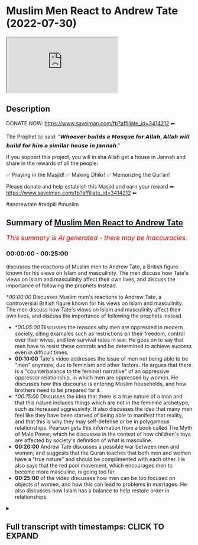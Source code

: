 # Muslim Men React to Andrew Tate (2022-07-30)

<iframe loading='lazy' allow='autoplay' src='https://www.youtube.com/embed/JZ6_bRIuvB0'></iframe>

## Description

DONATE NOW: https://www.saveiman.com/fb?affiliate_id=3414212 ⬅

The Prophet ﷺ said: “𝙒𝙝𝙤𝙚𝙫𝙚𝙧 𝙗𝙪𝙞𝙡𝙙𝙨 𝙖 𝙈𝙤𝙨𝙦𝙪𝙚 𝙛𝙤𝙧 𝘼𝙡𝙡𝙖𝙝, 𝘼𝙡𝙡𝙖𝙝 𝙬𝙞𝙡𝙡 𝙗𝙪𝙞𝙡𝙙 𝙛𝙤𝙧 𝙝𝙞𝙢 𝙖 𝙨𝙞𝙢𝙞𝙡𝙖𝙧 𝙝𝙤𝙪𝙨𝙚 𝙞𝙣 𝙅𝙖𝙣𝙣𝙖𝙝.”

If you support this project, you will in sha Allah get a house in Jannah and share in the rewards of all the people:

✅ Praying in the Masjid!
✅ Making Dhikr!
✅ Memorizing the Qur’an!

Please donate and help establish this Masjid and earn your reward ➡ https://www.saveiman.com/fb?affiliate_id=3414212 ⬅

#andrewtate #redpill #muslim

## Summary of [Muslim Men React to Andrew Tate](https://www.youtube.com/watch?v=JZ6_bRIuvB0)


*<span style="color:red; font-size:125%">This summary is AI generated - there may be inaccuracies</span>. [](/)*

### <a onclick="modifyYTiframeseektime('0')">00:00:00</a> - <a onclick="modifyYTiframeseektime('1500')">00:25:00</a>

 discusses the reactions of Muslim men to Andrew Tate, a British figure known for his views on Islam and masculinity. The men discuss how Tate's views on Islam and masculinity affect their own lives, and discuss the importance of following the prophets instead.

**<a onclick="modifyYTiframeseektime('0')">00:00:00</a>* Discusses Muslim men's reactions to Andrew Tate, a controversial British figure known for his views on Islam and masculinity. The men discuss how Tate's views on Islam and masculinity affect their own lives, and discuss the importance of following the prophets instead.
* **<a onclick="modifyYTiframeseektime('300')">00:05:00</a>* Discusses the reasons why men are oppressed in modern society, citing examples such as restrictions on their freedom, control over their wives, and low survival rates in war. He goes on to say that men have to resist these controls and be determined to achieve success even in difficult times.
* **<a onclick="modifyYTiframeseektime('600')">00:10:00</a>** Tate's video addresses the issue of men not being able to be "men" anymore, due to feminism and other factors. He argues that there is a "counterbalance to the feminist narrative" of an oppressive oppressor relationship, in which men are oppressed by women. He discusses how this discourse is entering Muslim households, and how brothers need to be prepared for it.
* **<a onclick="modifyYTiframeseektime('900')">00:15:00</a>* Discusses the idea that there is a true nature of a man and that this nature includes things which are not in the feminine archetype, such as increased aggressivity. It also discusses the idea that many men feel like they have been starved of being able to manifest that reality, and that this is why they may self-defense or be in polygamous relationships. Pearson gets this information from a book called The Myth of Male Power, which he discusses in the context of how children's toys are affected by society's definition of what is masculine.
* **<a onclick="modifyYTiframeseektime('1200')">00:20:00</a>** Andrew Tate discusses a possible war between men and women, and suggests that the Quran teaches that both men and women have a "true nature" and should be complimented with each other. He also says that the red pool movement, which encourages men to become more masculine, is going too far.
* **<a onclick="modifyYTiframeseektime('1500')">00:25:00</a>** of the video discusses how men can be too focused on objects of women, and how this can lead to problems in marriages. He also discusses how Islam has a balance to help restore order in relationships.

<details><summary><h2>Full transcript with timestamps: CLICK TO EXPAND</h2></summary>

<a onclick="modifyYTiframeseektime('0')">0:00:00</a> hey you are you wasting your time on  
<a onclick="modifyYTiframeseektime('2')">0:00:02</a> social media again your brothers and  
<a onclick="modifyYTiframeseektime('4')">0:00:04</a> sisters in islam net from norway are  
<a onclick="modifyYTiframeseektime('6')">0:00:06</a> establishing a masjid a tawa center  
<a onclick="modifyYTiframeseektime('10')">0:00:10</a> establishing a masjid to convey the  
<a onclick="modifyYTiframeseektime('11')">0:00:11</a> message of islam is one of the best  
<a onclick="modifyYTiframeseektime('14')">0:00:14</a> deeds a muslim can do there's a huge  
<a onclick="modifyYTiframeseektime('17')">0:00:17</a> need for it in norway you know this and  
<a onclick="modifyYTiframeseektime('18')">0:00:18</a> i know this so that makes the reward  
<a onclick="modifyYTiframeseektime('21')">0:00:21</a> even greater so give generously and  
<a onclick="modifyYTiframeseektime('24')">0:00:24</a> allah azzawajal will give you even more  
<a onclick="modifyYTiframeseektime('35')">0:00:35</a> i'm here joined with the main man  
<a onclick="modifyYTiframeseektime('37')">0:00:37</a> himself  
<a onclick="modifyYTiframeseektime('39')">0:00:39</a> the individual who's known  
<a onclick="modifyYTiframeseektime('41')">0:00:41</a> to be  
<a onclick="modifyYTiframeseektime('42')">0:00:42</a> a major influencer in the muslim world  
<a onclick="modifyYTiframeseektime('46')">0:00:46</a> as an individual where the young ones  
<a onclick="modifyYTiframeseektime('48')">0:00:48</a> and the children in the secondary  
<a onclick="modifyYTiframeseektime('49')">0:00:49</a> schools in the primary schools they all  
<a onclick="modifyYTiframeseektime('51')">0:00:51</a> know who he is  
<a onclick="modifyYTiframeseektime('52')">0:00:52</a> [Laughter]  
<a onclick="modifyYTiframeseektime('54')">0:00:54</a> we're talking about ali needs  
<a onclick="modifyYTiframeseektime('59')">0:00:59</a> it's a pleasure to be on this platform  
<a onclick="modifyYTiframeseektime('60')">0:01:00</a> after a long time on the same couch  
<a onclick="modifyYTiframeseektime('63')">0:01:03</a> absolutely and how what kind of an  
<a onclick="modifyYTiframeseektime('65')">0:01:05</a> honour must it be to be selling you've  
<a onclick="modifyYTiframeseektime('66')">0:01:06</a> been sitting with this  
<a onclick="modifyYTiframeseektime('68')">0:01:08</a> the man himself i mean it's some people  
<a onclick="modifyYTiframeseektime('70')">0:01:10</a> get lost for words some people like you  
<a onclick="modifyYTiframeseektime('71')">0:01:11</a> act ecstatically you know it changes  
<a onclick="modifyYTiframeseektime('73')">0:01:13</a> from person to person you know yeah but  
<a onclick="modifyYTiframeseektime('75')">0:01:15</a> i can see the joy in your eyes i can see  
<a onclick="modifyYTiframeseektime('77')">0:01:17</a> it when i look at your eyes absolutely  
<a onclick="modifyYTiframeseektime('79')">0:01:19</a> i'm here at your presence  
<a onclick="modifyYTiframeseektime('80')">0:01:20</a> [Laughter]  
<a onclick="modifyYTiframeseektime('82')">0:01:22</a> well i think that the enthralled  
<a onclick="modifyYTiframeseektime('84')">0:01:24</a> exuberance that you know that you're  
<a onclick="modifyYTiframeseektime('87')">0:01:27</a> manifesting and  
<a onclick="modifyYTiframeseektime('89')">0:01:29</a> the shiver the shivering excitement  
<a onclick="modifyYTiframeseektime('92')">0:01:32</a> that you that you just played when you  
<a onclick="modifyYTiframeseektime('94')">0:01:34</a> saw me i think that's a very typical  
<a onclick="modifyYTiframeseektime('96')">0:01:36</a> natural reaction timid  
<a onclick="modifyYTiframeseektime('100')">0:01:40</a> anyway so what do we have here what have  
<a onclick="modifyYTiframeseektime('102')">0:01:42</a> you got for us today so what we've got  
<a onclick="modifyYTiframeseektime('103')">0:01:43</a> today in charlotte i've um there's a  
<a onclick="modifyYTiframeseektime('106')">0:01:46</a> individual i don't know if it's calling  
<a onclick="modifyYTiframeseektime('107')">0:01:47</a> my brother now because i'm not sure if  
<a onclick="modifyYTiframeseektime('108')">0:01:48</a> he's become a muslim or if he's looking  
<a onclick="modifyYTiframeseektime('110')">0:01:50</a> into islam there's an individual called  
<a onclick="modifyYTiframeseektime('111')">0:01:51</a> andrew tate now this guy he's uh you  
<a onclick="modifyYTiframeseektime('114')">0:01:54</a> know who he is right he's notorious yes  
<a onclick="modifyYTiframeseektime('116')">0:01:56</a> i've been studying him very carefully  
<a onclick="modifyYTiframeseektime('117')">0:01:57</a> actually in fact i was going to be  
<a onclick="modifyYTiframeseektime('119')">0:01:59</a> speaking to him on a podcast and it fell  
<a onclick="modifyYTiframeseektime('121')">0:02:01</a> through  
<a onclick="modifyYTiframeseektime('122')">0:02:02</a> our schedules conflicted and stuff and i  
<a onclick="modifyYTiframeseektime('124')">0:02:04</a> think it was actually my fault to be  
<a onclick="modifyYTiframeseektime('125')">0:02:05</a> honest with you because i didn't um  
<a onclick="modifyYTiframeseektime('127')">0:02:07</a> you know okay  
<a onclick="modifyYTiframeseektime('129')">0:02:09</a> i'm sure you can rearrange that we can  
<a onclick="modifyYTiframeseektime('131')">0:02:11</a> rearrange but um i've actually been sent  
<a onclick="modifyYTiframeseektime('133')">0:02:13</a> some videos from brothers and muslim  
<a onclick="modifyYTiframeseektime('136')">0:02:16</a> people uh  
<a onclick="modifyYTiframeseektime('137')">0:02:17</a> that of his videos and this is what i  
<a onclick="modifyYTiframeseektime('139')">0:02:19</a> haven't watched so far so what i want to  
<a onclick="modifyYTiframeseektime('141')">0:02:21</a> do is actually watch it with you  
<a onclick="modifyYTiframeseektime('142')">0:02:22</a> and um  
<a onclick="modifyYTiframeseektime('144')">0:02:24</a> and then yes just to give it just just  
<a onclick="modifyYTiframeseektime('146')">0:02:26</a> just so people are aware we have been  
<a onclick="modifyYTiframeseektime('148')">0:02:28</a> studying this issue  
<a onclick="modifyYTiframeseektime('149')">0:02:29</a> very closely this issue of this whole  
<a onclick="modifyYTiframeseektime('151')">0:02:31</a> red pool movement you know would you  
<a onclick="modifyYTiframeseektime('154')">0:02:34</a> would you consider android take part of  
<a onclick="modifyYTiframeseektime('155')">0:02:35</a> the movement himself or  
<a onclick="modifyYTiframeseektime('156')">0:02:36</a> yeah definitely 100 he is uh and i think  
<a onclick="modifyYTiframeseektime('159')">0:02:39</a> it's we we are like i want people to be  
<a onclick="modifyYTiframeseektime('161')">0:02:41</a> aware that we are we are aware  
<a onclick="modifyYTiframeseektime('164')">0:02:44</a> we were just waiting for the right time  
<a onclick="modifyYTiframeseektime('165')">0:02:45</a> to come so this might be just like a  
<a onclick="modifyYTiframeseektime('167')">0:02:47</a> little taster yeah i'll be before you  
<a onclick="modifyYTiframeseektime('169')">0:02:49</a> continue with that i was going to say  
<a onclick="modifyYTiframeseektime('170')">0:02:50</a> that i did watch um his interaction with  
<a onclick="modifyYTiframeseektime('173')">0:02:53</a> eddie from the dean show yes and he came  
<a onclick="modifyYTiframeseektime('175')">0:02:55</a> across very humbly and respectfully but  
<a onclick="modifyYTiframeseektime('177')">0:02:57</a> then then i was also told that you know  
<a onclick="modifyYTiframeseektime('179')">0:02:59</a> this individual's um  
<a onclick="modifyYTiframeseektime('181')">0:03:01</a> you know he's he's on these kind of  
<a onclick="modifyYTiframeseektime('182')">0:03:02</a> platforms with uh women  
<a onclick="modifyYTiframeseektime('185')">0:03:05</a> who are low quality individual women you  
<a onclick="modifyYTiframeseektime('188')">0:03:08</a> know that you know dress in a certain  
<a onclick="modifyYTiframeseektime('189')">0:03:09</a> manner and they don't have much to offer  
<a onclick="modifyYTiframeseektime('190')">0:03:10</a> in life low-quality women  
<a onclick="modifyYTiframeseektime('192')">0:03:12</a> and um he lives is kind of like  
<a onclick="modifyYTiframeseektime('195')">0:03:15</a> what would seemingly from the outside of  
<a onclick="modifyYTiframeseektime('197')">0:03:17</a> a religious place it looked to be a  
<a onclick="modifyYTiframeseektime('198')">0:03:18</a> hedonistic lifestyle well exactly that's  
<a onclick="modifyYTiframeseektime('200')">0:03:20</a> nice so yes but on the other hand of  
<a onclick="modifyYTiframeseektime('202')">0:03:22</a> course he's uh you know established in  
<a onclick="modifyYTiframeseektime('205')">0:03:25</a> certain fields but then he's been  
<a onclick="modifyYTiframeseektime('206')">0:03:26</a> criticized from for for certain things  
<a onclick="modifyYTiframeseektime('208')">0:03:28</a> which i don't know much about yeah we we  
<a onclick="modifyYTiframeseektime('210')">0:03:30</a> need to touch up on this because there's  
<a onclick="modifyYTiframeseektime('211')">0:03:31</a> another extreme that's been you know  
<a onclick="modifyYTiframeseektime('213')">0:03:33</a> like the red pill movement yeah but the  
<a onclick="modifyYTiframeseektime('214')">0:03:34</a> thing is we will go into detail before  
<a onclick="modifyYTiframeseektime('216')">0:03:36</a> we get into detail the reason why i  
<a onclick="modifyYTiframeseektime('218')">0:03:38</a> bring this up is because as muslims it's  
<a onclick="modifyYTiframeseektime('220')">0:03:40</a> important for young men  
<a onclick="modifyYTiframeseektime('221')">0:03:41</a> to take inspiration  
<a onclick="modifyYTiframeseektime('223')">0:03:43</a> and to take as role models we believe  
<a onclick="modifyYTiframeseektime('225')">0:03:45</a> anywhere from the prophets yeah exactly  
<a onclick="modifyYTiframeseektime('228')">0:03:48</a> the prophet muhammad  
<a onclick="modifyYTiframeseektime('230')">0:03:50</a> is the final prophet we have prophet  
<a onclick="modifyYTiframeseektime('232')">0:03:52</a> moses and jesus and abraham all those  
<a onclick="modifyYTiframeseektime('234')">0:03:54</a> and how to be a man for example the  
<a onclick="modifyYTiframeseektime('236')">0:03:56</a> aspect of masculinity is to be derived  
<a onclick="modifyYTiframeseektime('238')">0:03:58</a> from the sacred texts to be derived from  
<a onclick="modifyYTiframeseektime('240')">0:04:00</a> the seerah naba from the from the  
<a onclick="modifyYTiframeseektime('242')">0:04:02</a> prophet muhammad's life  
<a onclick="modifyYTiframeseektime('243')">0:04:03</a> so i'm not saying this man doesn't  
<a onclick="modifyYTiframeseektime('245')">0:04:05</a> display a masculine so-called masculine  
<a onclick="modifyYTiframeseektime('247')">0:04:07</a> clearly he does to the point where some  
<a onclick="modifyYTiframeseektime('249')">0:04:09</a> muslim men are looking up to him  
<a onclick="modifyYTiframeseektime('251')">0:04:11</a> in some ways but if you want the full  
<a onclick="modifyYTiframeseektime('253')">0:04:13</a> package of masculinity of human  
<a onclick="modifyYTiframeseektime('255')">0:04:15</a> integrity then we believe that's from  
<a onclick="modifyYTiframeseektime('257')">0:04:17</a> the prophets and the companions and so  
<a onclick="modifyYTiframeseektime('258')">0:04:18</a> on so  
<a onclick="modifyYTiframeseektime('259')">0:04:19</a> this idea of trying to find role models  
<a onclick="modifyYTiframeseektime('261')">0:04:21</a> outside the community  
<a onclick="modifyYTiframeseektime('263')">0:04:23</a> and for andrew himself which i'm i'm  
<a onclick="modifyYTiframeseektime('264')">0:04:24</a> guessing is watching this video i'll say  
<a onclick="modifyYTiframeseektime('266')">0:04:26</a> to you that to be a complete man we  
<a onclick="modifyYTiframeseektime('268')">0:04:28</a> would say to be a complete man to be um  
<a onclick="modifyYTiframeseektime('270')">0:04:30</a> self-dignified in the fullest sense of  
<a onclick="modifyYTiframeseektime('273')">0:04:33</a> the word  
<a onclick="modifyYTiframeseektime('275')">0:04:35</a> spiritual future  
<a onclick="modifyYTiframeseektime('277')">0:04:37</a> you know uh perspective is to follow the  
<a onclick="modifyYTiframeseektime('280')">0:04:40</a> prophets uh and that will show you what  
<a onclick="modifyYTiframeseektime('283')">0:04:43</a> virtue is well let's let's watch this  
<a onclick="modifyYTiframeseektime('285')">0:04:45</a> let's let's push this  
<a onclick="modifyYTiframeseektime('286')">0:04:46</a> yeah let me tell you something  
<a onclick="modifyYTiframeseektime('287')">0:04:47</a> revolutions are nothing more than a  
<a onclick="modifyYTiframeseektime('289')">0:04:49</a> bunch of men in one place it's not women  
<a onclick="modifyYTiframeseektime('291')">0:04:51</a> it's men if you put enough men on a city  
<a onclick="modifyYTiframeseektime('293')">0:04:53</a> square pissed off a revolution happens  
<a onclick="modifyYTiframeseektime('295')">0:04:55</a> that's what the people in charge of the  
<a onclick="modifyYTiframeseektime('297')">0:04:57</a> world are afraid of so to make sure  
<a onclick="modifyYTiframeseektime('298')">0:04:58</a> there's no revolution what they do is  
<a onclick="modifyYTiframeseektime('300')">0:05:00</a> they construct as many  
<a onclick="modifyYTiframeseektime('302')">0:05:02</a> divisions amongst the peasants as  
<a onclick="modifyYTiframeseektime('304')">0:05:04</a> possible they make sure the blacks hate  
<a onclick="modifyYTiframeseektime('305')">0:05:05</a> the whites the men hate the women the  
<a onclick="modifyYTiframeseektime('307')">0:05:07</a> republicans hate the democrats and we're  
<a onclick="modifyYTiframeseektime('309')">0:05:09</a> all so busy fighting with each other  
<a onclick="modifyYTiframeseektime('311')">0:05:11</a> they can laugh from the top because  
<a onclick="modifyYTiframeseektime('312')">0:05:12</a> there's not very many of them and  
<a onclick="modifyYTiframeseektime('313')">0:05:13</a> there's a bunch of us i'm telling you  
<a onclick="modifyYTiframeseektime('314')">0:05:14</a> the reason in countries like america the  
<a onclick="modifyYTiframeseektime('317')">0:05:17</a> reason the law is so destructive against  
<a onclick="modifyYTiframeseektime('319')">0:05:19</a> men is very very purposeful they don't  
<a onclick="modifyYTiframeseektime('321')">0:05:21</a> want you to feel like a king they don't  
<a onclick="modifyYTiframeseektime('323')">0:05:23</a> want you to feel powerful you wake up  
<a onclick="modifyYTiframeseektime('324')">0:05:24</a> amongst three years if you have 10 sons  
<a onclick="modifyYTiframeseektime('327')">0:05:27</a> from 10 baby mamas you're gonna wake up  
<a onclick="modifyYTiframeseektime('328')">0:05:28</a> and feel like the man you ain't taking  
<a onclick="modifyYTiframeseektime('330')">0:05:30</a> [ __ ] easy if you wake up on your third  
<a onclick="modifyYTiframeseektime('333')">0:05:33</a> year of a sexless marriage paying taxes  
<a onclick="modifyYTiframeseektime('335')">0:05:35</a> and your kids don't even listen to you  
<a onclick="modifyYTiframeseektime('337')">0:05:37</a> you don't really feel like rebellion you  
<a onclick="modifyYTiframeseektime('339')">0:05:39</a> don't have it inside of you this is why  
<a onclick="modifyYTiframeseektime('341')">0:05:41</a> there's so much male suicide this is why  
<a onclick="modifyYTiframeseektime('343')">0:05:43</a> men are so depressed this is why  
<a onclick="modifyYTiframeseektime('344')">0:05:44</a> everyone's so unhappy because the life  
<a onclick="modifyYTiframeseektime('346')">0:05:46</a> they try and create for men the things  
<a onclick="modifyYTiframeseektime('348')">0:05:48</a> they try and purport the ideas they try  
<a onclick="modifyYTiframeseektime('350')">0:05:50</a> and make us subscribe to are depressing  
<a onclick="modifyYTiframeseektime('353')">0:05:53</a> they want you as a tax slave they want  
<a onclick="modifyYTiframeseektime('355')">0:05:55</a> you as a tax slave they want you in a  
<a onclick="modifyYTiframeseektime('356')">0:05:56</a> sexist marriage with some old fat who  
<a onclick="modifyYTiframeseektime('358')">0:05:58</a> hates you that's what they want afraid  
<a onclick="modifyYTiframeseektime('360')">0:06:00</a> to leave because they'll take your house  
<a onclick="modifyYTiframeseektime('361')">0:06:01</a> and destroy your life's work and now you  
<a onclick="modifyYTiframeseektime('363')">0:06:03</a> want you to sit there and pay your taxes  
<a onclick="modifyYTiframeseektime('364')">0:06:04</a> until you [ __ ] die this is all done  
<a onclick="modifyYTiframeseektime('366')">0:06:06</a> on purpose none of this is an accident  
<a onclick="modifyYTiframeseektime('368')">0:06:08</a> it's all very purposeful and in  
<a onclick="modifyYTiframeseektime('370')">0:06:10</a> countries and countries which are not  
<a onclick="modifyYTiframeseektime('373')">0:06:13</a> like this in countries where men still  
<a onclick="modifyYTiframeseektime('374')">0:06:14</a> have that masculine essence in countries  
<a onclick="modifyYTiframeseektime('376')">0:06:16</a> where they're still control of their own  
<a onclick="modifyYTiframeseektime('377')">0:06:17</a> household when the government tries to  
<a onclick="modifyYTiframeseektime('378')">0:06:18</a> become tyrannical it's far more  
<a onclick="modifyYTiframeseektime('380')">0:06:20</a> difficult to do because the men get  
<a onclick="modifyYTiframeseektime('381')">0:06:21</a> together and say you know what women  
<a onclick="modifyYTiframeseektime('382')">0:06:22</a> clean the house i'll be back in two  
<a onclick="modifyYTiframeseektime('384')">0:06:24</a> hours and tell these guys to get  
<a onclick="modifyYTiframeseektime('385')">0:06:25</a> and that's what that's that's the  
<a onclick="modifyYTiframeseektime('386')">0:06:26</a> reality of it this is a control  
<a onclick="modifyYTiframeseektime('388')">0:06:28</a> mechanism along with everything else  
<a onclick="modifyYTiframeseektime('390')">0:06:30</a> everything you see on tv this is my  
<a onclick="modifyYTiframeseektime('391')">0:06:31</a> final rant everything you see on tv is a  
<a onclick="modifyYTiframeseektime('393')">0:06:33</a> control mechanism all the [ __ ] they put  
<a onclick="modifyYTiframeseektime('394')">0:06:34</a> on netflix is a control mechanism  
<a onclick="modifyYTiframeseektime('396')">0:06:36</a> telling you that you have mental  
<a onclick="modifyYTiframeseektime('397')">0:06:37</a> problems you don't have as a control  
<a onclick="modifyYTiframeseektime('398')">0:06:38</a> mechanism telling you oh you oh yeah you  
<a onclick="modifyYTiframeseektime('400')">0:06:40</a> can't focus on anything for two minutes  
<a onclick="modifyYTiframeseektime('402')">0:06:42</a> because you have adhd or you're  
<a onclick="modifyYTiframeseektime('403')">0:06:43</a> depressed and you can never fix it  
<a onclick="modifyYTiframeseektime('405')">0:06:45</a> they're trying to control you they're  
<a onclick="modifyYTiframeseektime('406')">0:06:46</a> trying to dampen your life force making  
<a onclick="modifyYTiframeseektime('409')">0:06:49</a> sure your woman doesn't listen to you as  
<a onclick="modifyYTiframeseektime('410')">0:06:50</a> a control mechanism making sure you can  
<a onclick="modifyYTiframeseektime('412')">0:06:52</a> never leave her without being  
<a onclick="modifyYTiframeseektime('412')">0:06:52</a> financially destroyed as a control  
<a onclick="modifyYTiframeseektime('414')">0:06:54</a> mechanism it's all control mechanisms  
<a onclick="modifyYTiframeseektime('415')">0:06:55</a> all of it from head to toe you have to  
<a onclick="modifyYTiframeseektime('417')">0:06:57</a> resist the slave mind you have to look  
<a onclick="modifyYTiframeseektime('419')">0:06:59</a> at it all and understand they are trying  
<a onclick="modifyYTiframeseektime('420')">0:07:00</a> to make a slave of you and when i say  
<a onclick="modifyYTiframeseektime('422')">0:07:02</a> slave i do not mean slave likely i i  
<a onclick="modifyYTiframeseektime('424')">0:07:04</a> mean the word slave they are printing  
<a onclick="modifyYTiframeseektime('426')">0:07:06</a> money from the sky and you're giving up  
<a onclick="modifyYTiframeseektime('428')">0:07:08</a> your life for it if they can create  
<a onclick="modifyYTiframeseektime('430')">0:07:10</a> something in unlimited amounts anytime  
<a onclick="modifyYTiframeseektime('432')">0:07:12</a> they want and you'll give up your life  
<a onclick="modifyYTiframeseektime('434')">0:07:14</a> and time for that said thing you are  
<a onclick="modifyYTiframeseektime('436')">0:07:16</a> their slave they don't need to use power  
<a onclick="modifyYTiframeseektime('438')">0:07:18</a> and control and whips anymore they just  
<a onclick="modifyYTiframeseektime('440')">0:07:20</a> have the the money print button it's  
<a onclick="modifyYTiframeseektime('442')">0:07:22</a> slavery and they need to make sure that  
<a onclick="modifyYTiframeseektime('444')">0:07:24</a> even if you know that you don't feel  
<a onclick="modifyYTiframeseektime('445')">0:07:25</a> powerful enough to do anything about it  
<a onclick="modifyYTiframeseektime('447')">0:07:27</a> all of this every single thing about the  
<a onclick="modifyYTiframeseektime('449')">0:07:29</a> modern world was deliberately  
<a onclick="modifyYTiframeseektime('451')">0:07:31</a> constructed to get us to a point where  
<a onclick="modifyYTiframeseektime('452')">0:07:32</a> they can come along and lock you in your  
<a onclick="modifyYTiframeseektime('454')">0:07:34</a> house for something with a 99.9 survival  
<a onclick="modifyYTiframeseektime('456')">0:07:36</a> rate and you're gonna sit there and take  
<a onclick="modifyYTiframeseektime('457')">0:07:37</a> it  
<a onclick="modifyYTiframeseektime('458')">0:07:38</a> anyway that's what all this [ __ ] is  
<a onclick="modifyYTiframeseektime('460')">0:07:40</a> including being in a position where you  
<a onclick="modifyYTiframeseektime('462')">0:07:42</a> can't even tell your own woman she's not  
<a onclick="modifyYTiframeseektime('463')">0:07:43</a> allowed out with her friends to get  
<a onclick="modifyYTiframeseektime('464')">0:07:44</a> drunk with a bunch of dudes because  
<a onclick="modifyYTiframeseektime('465')">0:07:45</a> you're not allowed to do that if a wife  
<a onclick="modifyYTiframeseektime('467')">0:07:47</a> comes home and goes i want to go out  
<a onclick="modifyYTiframeseektime('468')">0:07:48</a> drinking tonight you're not going  
<a onclick="modifyYTiframeseektime('469')">0:07:49</a> nowhere oh i want to go out with my  
<a onclick="modifyYTiframeseektime('471')">0:07:51</a> friends from work you're not going out  
<a onclick="modifyYTiframeseektime('473')">0:07:53</a> with them men that's cohersive and  
<a onclick="modifyYTiframeseektime('474')">0:07:54</a> controlling behavior  
<a onclick="modifyYTiframeseektime('476')">0:07:56</a> bro you can't even tell you're not to go  
<a onclick="modifyYTiframeseektime('478')">0:07:58</a> get drunk with dudes  
<a onclick="modifyYTiframeseektime('480')">0:08:00</a> they'll call that abusive you're an  
<a onclick="modifyYTiframeseektime('481')">0:08:01</a> abusive misogynist you're andrew tate  
<a onclick="modifyYTiframeseektime('484')">0:08:04</a> cancel him it's insanity and it's all  
<a onclick="modifyYTiframeseektime('486')">0:08:06</a> done on purpose i don't want anyone to  
<a onclick="modifyYTiframeseektime('488')">0:08:08</a> sit here and think this is some accident  
<a onclick="modifyYTiframeseektime('489')">0:08:09</a> we've arrived at or that we're here now  
<a onclick="modifyYTiframeseektime('491')">0:08:11</a> and it's no big deal this is very very  
<a onclick="modifyYTiframeseektime('493')">0:08:13</a> purposeful because when you destroy the  
<a onclick="modifyYTiframeseektime('495')">0:08:15</a> warriors of a society that's how you  
<a onclick="modifyYTiframeseektime('497')">0:08:17</a> usher in slavery first thing the romans  
<a onclick="modifyYTiframeseektime('499')">0:08:19</a> did when they conquered the greeks is  
<a onclick="modifyYTiframeseektime('500')">0:08:20</a> kill all the warriors all the fighting  
<a onclick="modifyYTiframeseektime('502')">0:08:22</a> age males you leave the soyboys and  
<a onclick="modifyYTiframeseektime('504')">0:08:24</a> and then you can conquer it done  
<a onclick="modifyYTiframeseektime('506')">0:08:26</a> that's what they're doing to us they're  
<a onclick="modifyYTiframeseektime('507')">0:08:27</a> trying to destroy the warriors so my g's  
<a onclick="modifyYTiframeseektime('509')">0:08:29</a> the ones who are left  
<a onclick="modifyYTiframeseektime('512')">0:08:32</a> don't worry about  
<a onclick="modifyYTiframeseektime('514')">0:08:34</a> it we've got bigger fights coming up we  
<a onclick="modifyYTiframeseektime('516')">0:08:36</a> got bigger we got bigger wars coming  
<a onclick="modifyYTiframeseektime('517')">0:08:37</a> ahead of us so if you want to somebody  
<a onclick="modifyYTiframeseektime('519')">0:08:39</a> go [ __ ] because i really believe the  
<a onclick="modifyYTiframeseektime('520')">0:08:40</a> next 10 years are going to be difficult  
<a onclick="modifyYTiframeseektime('521')">0:08:41</a> for men of stature i really believe that  
<a onclick="modifyYTiframeseektime('523')">0:08:43</a> so like to me personally bro there is  
<a onclick="modifyYTiframeseektime('525')">0:08:45</a> there is truths  
<a onclick="modifyYTiframeseektime('526')">0:08:46</a> uh into what they say what he's saying  
<a onclick="modifyYTiframeseektime('529')">0:08:49</a> um but obviously we don't agree with  
<a onclick="modifyYTiframeseektime('531')">0:08:51</a> like  
<a onclick="modifyYTiframeseektime('532')">0:08:52</a> a lot of the stuff they forget the  
<a onclick="modifyYTiframeseektime('533')">0:08:53</a> delivery environments put that to a side  
<a onclick="modifyYTiframeseektime('535')">0:08:55</a> um there is there is an attack like for  
<a onclick="modifyYTiframeseektime('537')">0:08:57</a> example why is it that if i was to tell  
<a onclick="modifyYTiframeseektime('539')">0:08:59</a> my wife  
<a onclick="modifyYTiframeseektime('540')">0:09:00</a> um that she cannot go out with  
<a onclick="modifyYTiframeseektime('543')">0:09:03</a> we don't live that lifestyle but like  
<a onclick="modifyYTiframeseektime('544')">0:09:04</a> let's suppose you know i was a  
<a onclick="modifyYTiframeseektime('545')">0:09:05</a> non-muslim and i and i had a wife and i  
<a onclick="modifyYTiframeseektime('547')">0:09:07</a> told my wife you know i don't want to go  
<a onclick="modifyYTiframeseektime('548')">0:09:08</a> out with your friends  
<a onclick="modifyYTiframeseektime('550')">0:09:10</a> why is that abusive  
<a onclick="modifyYTiframeseektime('551')">0:09:11</a> why is and he's right bro like if you  
<a onclick="modifyYTiframeseektime('553')">0:09:13</a> look at war in history and the prophet  
<a onclick="modifyYTiframeseektime('555')">0:09:15</a> peace be upon him also this implemented  
<a onclick="modifyYTiframeseektime('556')">0:09:16</a> throughout history that when you go to  
<a onclick="modifyYTiframeseektime('558')">0:09:18</a> war with a specific nation who has  
<a onclick="modifyYTiframeseektime('559')">0:09:19</a> transgressed over and over again usually  
<a onclick="modifyYTiframeseektime('561')">0:09:21</a> the men are executed  
<a onclick="modifyYTiframeseektime('563')">0:09:23</a> period why and the why it's you can see  
<a onclick="modifyYTiframeseektime('566')">0:09:26</a> because at the end of the day a man  
<a onclick="modifyYTiframeseektime('568')">0:09:28</a> plays a pivotal role um in the future  
<a onclick="modifyYTiframeseektime('571')">0:09:31</a> and also when it comes up to our nature  
<a onclick="modifyYTiframeseektime('573')">0:09:33</a> we are going to be rebellious you know  
<a onclick="modifyYTiframeseektime('574')">0:09:34</a> what i'm trying to say so that's within  
<a onclick="modifyYTiframeseektime('576')">0:09:36</a> our nature but why is it seen as  
<a onclick="modifyYTiframeseektime('579')">0:09:39</a> oppressive or like for example when i  
<a onclick="modifyYTiframeseektime('582')">0:09:42</a> like i took more of the end a bit  
<a onclick="modifyYTiframeseektime('583')">0:09:43</a> towards what he said is that a man  
<a onclick="modifyYTiframeseektime('586')">0:09:46</a> cannot even tell his wife  
<a onclick="modifyYTiframeseektime('588')">0:09:48</a> i don't want you to do a  
<a onclick="modifyYTiframeseektime('591')">0:09:51</a> so how do we expect anything like i i  
<a onclick="modifyYTiframeseektime('593')">0:09:53</a> thought i was listening to what you said  
<a onclick="modifyYTiframeseektime('595')">0:09:55</a> and it seemed like there was  
<a onclick="modifyYTiframeseektime('596')">0:09:56</a> there was more than one kind of  
<a onclick="modifyYTiframeseektime('597')">0:09:57</a> commentary here it's almost like a  
<a onclick="modifyYTiframeseektime('599')">0:09:59</a> political commentary in there there was  
<a onclick="modifyYTiframeseektime('600')">0:10:00</a> and it was a social commentary and then  
<a onclick="modifyYTiframeseektime('602')">0:10:02</a> you had like a domestic gender yeah but  
<a onclick="modifyYTiframeseektime('604')">0:10:04</a> it went from macro to micro yeah yeah  
<a onclick="modifyYTiframeseektime('606')">0:10:06</a> yeah and  
<a onclick="modifyYTiframeseektime('607')">0:10:07</a> um because it's authority politically  
<a onclick="modifyYTiframeseektime('608')">0:10:08</a> it's authoritarianism  
<a onclick="modifyYTiframeseektime('610')">0:10:10</a> okay so these elites that he's talking  
<a onclick="modifyYTiframeseektime('612')">0:10:12</a> about right so  
<a onclick="modifyYTiframeseektime('614')">0:10:14</a> how do they benefit from there are  
<a onclick="modifyYTiframeseektime('615')">0:10:15</a> questions i have on this on these  
<a onclick="modifyYTiframeseektime('617')">0:10:17</a> theories like how would they how these  
<a onclick="modifyYTiframeseektime('619')">0:10:19</a> elites benefit from  
<a onclick="modifyYTiframeseektime('621')">0:10:21</a> uh the lack of a warrior class for  
<a onclick="modifyYTiframeseektime('623')">0:10:23</a> example if if america take that as an  
<a onclick="modifyYTiframeseektime('625')">0:10:25</a> example as a superpower would were to  
<a onclick="modifyYTiframeseektime('627')">0:10:27</a> have a weaker military force what would  
<a onclick="modifyYTiframeseektime('629')">0:10:29</a> that do for its hegemonic power and then  
<a onclick="modifyYTiframeseektime('632')">0:10:32</a> this idea of the divide and conquer like  
<a onclick="modifyYTiframeseektime('634')">0:10:34</a> put these people here and put these  
<a onclick="modifyYTiframeseektime('635')">0:10:35</a> people here that's more terrible i think  
<a onclick="modifyYTiframeseektime('638')">0:10:38</a> you can you can make an argument for  
<a onclick="modifyYTiframeseektime('639')">0:10:39</a> that  
<a onclick="modifyYTiframeseektime('640')">0:10:40</a> how that links to  
<a onclick="modifyYTiframeseektime('642')">0:10:42</a> like what red pill pillars like uh  
<a onclick="modifyYTiframeseektime('645')">0:10:45</a> tomati and others they're called like  
<a onclick="modifyYTiframeseektime('646')">0:10:46</a> the gynocentric order  
<a onclick="modifyYTiframeseektime('648')">0:10:48</a> and these kind of things is  
<a onclick="modifyYTiframeseektime('649')">0:10:49</a> more difficult for me to try and  
<a onclick="modifyYTiframeseektime('651')">0:10:51</a> understand but  
<a onclick="modifyYTiframeseektime('652')">0:10:52</a> what he's saying in terms of the gender  
<a onclick="modifyYTiframeseektime('655')">0:10:55</a> discussion is interesting why because  
<a onclick="modifyYTiframeseektime('659')">0:10:59</a> when moral farron was talking about in  
<a onclick="modifyYTiframeseektime('661')">0:11:01</a> his book the myth of male power he's  
<a onclick="modifyYTiframeseektime('662')">0:11:02</a> talking about the definition of power  
<a onclick="modifyYTiframeseektime('665')">0:11:05</a> and he said the definition of power  
<a onclick="modifyYTiframeseektime('667')">0:11:07</a> is  
<a onclick="modifyYTiframeseektime('668')">0:11:08</a> the ability of someone to take control  
<a onclick="modifyYTiframeseektime('669')">0:11:09</a> of their own lives yeah okay and what  
<a onclick="modifyYTiframeseektime('671')">0:11:11</a> he's doing is in effect he's taking that  
<a onclick="modifyYTiframeseektime('673')">0:11:13</a> definition of power knowingly  
<a onclick="modifyYTiframeseektime('674')">0:11:14</a> unknowingly right  
<a onclick="modifyYTiframeseektime('676')">0:11:16</a> and he's saying look you're not really  
<a onclick="modifyYTiframeseektime('677')">0:11:17</a> in control of your own life because a  
<a onclick="modifyYTiframeseektime('678')">0:11:18</a> man is not in control of his domestic  
<a onclick="modifyYTiframeseektime('680')">0:11:20</a> affairs he's not in control of xyz all  
<a onclick="modifyYTiframeseektime('683')">0:11:23</a> these things that historically he has  
<a onclick="modifyYTiframeseektime('685')">0:11:25</a> been in control of and this is causing a  
<a onclick="modifyYTiframeseektime('687')">0:11:27</a> psychological backlash for that man yes  
<a onclick="modifyYTiframeseektime('690')">0:11:30</a> now if if that's the way it's being  
<a onclick="modifyYTiframeseektime('691')">0:11:31</a> phrased then there's great truth  
<a onclick="modifyYTiframeseektime('694')">0:11:34</a> obviously in that notion right  
<a onclick="modifyYTiframeseektime('695')">0:11:35</a> um and it's a counterbalance to the  
<a onclick="modifyYTiframeseektime('697')">0:11:37</a> feministic narrative which says that  
<a onclick="modifyYTiframeseektime('698')">0:11:38</a> well  
<a onclick="modifyYTiframeseektime('699')">0:11:39</a> what we have is an oppressive oppressor  
<a onclick="modifyYTiframeseektime('702')">0:11:42</a> oppressed relationship you've got the  
<a onclick="modifyYTiframeseektime('703')">0:11:43</a> patriarchy you've got men being  
<a onclick="modifyYTiframeseektime('704')">0:11:44</a> oppressed by  
<a onclick="modifyYTiframeseektime('705')">0:11:45</a> women being impressed by men and that's  
<a onclick="modifyYTiframeseektime('707')">0:11:47</a> how it works well if you redefine what  
<a onclick="modifyYTiframeseektime('708')">0:11:48</a> power constitutes here power is  
<a onclick="modifyYTiframeseektime('711')">0:11:51</a> uh the ability of a man to take control  
<a onclick="modifyYTiframeseektime('713')">0:11:53</a> persons take control of their lives he's  
<a onclick="modifyYTiframeseektime('715')">0:11:55</a> outlining examples suicide and  
<a onclick="modifyYTiframeseektime('718')">0:11:58</a> lack of domestic control or  
<a onclick="modifyYTiframeseektime('721')">0:12:01</a> payments or the fact that a woman can  
<a onclick="modifyYTiframeseektime('723')">0:12:03</a> take half of the man's income even  
<a onclick="modifyYTiframeseektime('724')">0:12:04</a> though she hasn't contributed to it you  
<a onclick="modifyYTiframeseektime('726')">0:12:06</a> know this kind of thing which frankly  
<a onclick="modifyYTiframeseektime('728')">0:12:08</a> islamically from our perspective  
<a onclick="modifyYTiframeseektime('730')">0:12:10</a> completely we are against these things  
<a onclick="modifyYTiframeseektime('732')">0:12:12</a> in addition i'll add to it for example  
<a onclick="modifyYTiframeseektime('734')">0:12:14</a> to the things like custody of the  
<a onclick="modifyYTiframeseektime('736')">0:12:16</a> children or the fact that a woman can  
<a onclick="modifyYTiframeseektime('737')">0:12:17</a> take complete custody and just through  
<a onclick="modifyYTiframeseektime('740')">0:12:20</a> the power of accusing a man  
<a onclick="modifyYTiframeseektime('742')">0:12:22</a> stop and prevent a man from seeing his  
<a onclick="modifyYTiframeseektime('744')">0:12:24</a> own children okay exactly these things  
<a onclick="modifyYTiframeseektime('745')">0:12:25</a> are really  
<a onclick="modifyYTiframeseektime('746')">0:12:26</a> these these things in society are  
<a onclick="modifyYTiframeseektime('749')">0:12:29</a> are deep-rooted injustices we will see  
<a onclick="modifyYTiframeseektime('751')">0:12:31</a> from perspective unfortunately what  
<a onclick="modifyYTiframeseektime('753')">0:12:33</a> we're seeing in the muslim community is  
<a onclick="modifyYTiframeseektime('754')">0:12:34</a> that some women are actually jumping  
<a onclick="modifyYTiframeseektime('756')">0:12:36</a> onto the bandwagon and taking these  
<a onclick="modifyYTiframeseektime('758')">0:12:38</a> i rephrase that a lot of women yeah yeah  
<a onclick="modifyYTiframeseektime('761')">0:12:41</a> not some woman a lot of women and so so  
<a onclick="modifyYTiframeseektime('763')">0:12:43</a> this is where this this discourse is  
<a onclick="modifyYTiframeseektime('765')">0:12:45</a> actually legitimate yes but where it  
<a onclick="modifyYTiframeseektime('767')">0:12:47</a> comes together into some kind of grand  
<a onclick="modifyYTiframeseektime('769')">0:12:49</a> conspiracy i think we would need to  
<a onclick="modifyYTiframeseektime('770')">0:12:50</a> unpack it a little bit and clean it up a  
<a onclick="modifyYTiframeseektime('772')">0:12:52</a> little bit yeah but there's certainly  
<a onclick="modifyYTiframeseektime('773')">0:12:53</a> some grievances yeah which which need to  
<a onclick="modifyYTiframeseektime('776')">0:12:56</a> be redressed  
<a onclick="modifyYTiframeseektime('777')">0:12:57</a> who else would you say well i mean like  
<a onclick="modifyYTiframeseektime('780')">0:13:00</a> like you said before like the whole  
<a onclick="modifyYTiframeseektime('781')">0:13:01</a> thing of you know world order look i'm  
<a onclick="modifyYTiframeseektime('784')">0:13:04</a> not really concerned about that right  
<a onclick="modifyYTiframeseektime('785')">0:13:05</a> now do you get it like there's an  
<a onclick="modifyYTiframeseektime('786')">0:13:06</a> outright attack in my very household i  
<a onclick="modifyYTiframeseektime('788')">0:13:08</a> need to fix what's in my household bro i  
<a onclick="modifyYTiframeseektime('789')">0:13:09</a> don't like right now i'm not care about  
<a onclick="modifyYTiframeseektime('790')">0:13:10</a> like the jaws come in and the antichrist  
<a onclick="modifyYTiframeseektime('792')">0:13:12</a> and you know  
<a onclick="modifyYTiframeseektime('794')">0:13:14</a> right now i have to deal with what's  
<a onclick="modifyYTiframeseektime('795')">0:13:15</a> happening in my house and the thing is  
<a onclick="modifyYTiframeseektime('797')">0:13:17</a> like i said before is that we speak to a  
<a onclick="modifyYTiframeseektime('799')">0:13:19</a> lot of brothers you know and this issue  
<a onclick="modifyYTiframeseektime('801')">0:13:21</a> what we need to understand is that  
<a onclick="modifyYTiframeseektime('802')">0:13:22</a> there's another extreme happening now  
<a onclick="modifyYTiframeseektime('803')">0:13:23</a> because  
<a onclick="modifyYTiframeseektime('804')">0:13:24</a> because the nature of men and women have  
<a onclick="modifyYTiframeseektime('807')">0:13:27</a> been so corrupted um and men are not men  
<a onclick="modifyYTiframeseektime('809')">0:13:29</a> anymore and women are women anymore  
<a onclick="modifyYTiframeseektime('810')">0:13:30</a> we're seeing it entering our households  
<a onclick="modifyYTiframeseektime('812')">0:13:32</a> and we are seeing the ripple effects of  
<a onclick="modifyYTiframeseektime('814')">0:13:34</a> that and people like andrew t which have  
<a onclick="modifyYTiframeseektime('815')">0:13:35</a> been told that the muslim youth are  
<a onclick="modifyYTiframeseektime('817')">0:13:37</a> looking up to him and speaking to  
<a onclick="modifyYTiframeseektime('818')">0:13:38</a> listening to him why  
<a onclick="modifyYTiframeseektime('820')">0:13:40</a> why is that happening wherever there is  
<a onclick="modifyYTiframeseektime('822')">0:13:42</a> an action there is going to be a  
<a onclick="modifyYTiframeseektime('823')">0:13:43</a> reaction and that's exactly what we're  
<a onclick="modifyYTiframeseektime('825')">0:13:45</a> seeing bro because when men are filled  
<a onclick="modifyYTiframeseektime('827')">0:13:47</a> and that's why jordan peterson is this  
<a onclick="modifyYTiframeseektime('829')">0:13:49</a> becomes so popular why because he  
<a onclick="modifyYTiframeseektime('830')">0:13:50</a> listens and they say well why is it a  
<a onclick="modifyYTiframeseektime('832')">0:13:52</a> lot of men listening to you why because  
<a onclick="modifyYTiframeseektime('834')">0:13:54</a> we maybe it's the fact that we are being  
<a onclick="modifyYTiframeseektime('835')">0:13:55</a> starved of our true nature why can't i  
<a onclick="modifyYTiframeseektime('837')">0:13:57</a> not be yeah i think it's really  
<a onclick="modifyYTiframeseektime('838')">0:13:58</a> important this is this is this is the  
<a onclick="modifyYTiframeseektime('840')">0:14:00</a> crux of the mata bro and we are seeing  
<a onclick="modifyYTiframeseektime('842')">0:14:02</a> it slowly slowly poisoning our ummah so  
<a onclick="modifyYTiframeseektime('846')">0:14:06</a> much so that now we have our muslim  
<a onclick="modifyYTiframeseektime('848')">0:14:08</a> youth who are looking up to andrew tate  
<a onclick="modifyYTiframeseektime('850')">0:14:10</a> now this is the reason why you know and  
<a onclick="modifyYTiframeseektime('852')">0:14:12</a> we have these private discussions yeah  
<a onclick="modifyYTiframeseektime('854')">0:14:14</a> um  
<a onclick="modifyYTiframeseektime('855')">0:14:15</a> me and you and a lot of brothers that  
<a onclick="modifyYTiframeseektime('856')">0:14:16</a> we've talked to we can see this coming  
<a onclick="modifyYTiframeseektime('858')">0:14:18</a> and we're actually preparing for it  
<a onclick="modifyYTiframeseektime('859')">0:14:19</a> because we can see the family unit is  
<a onclick="modifyYTiframeseektime('861')">0:14:21</a> being destroyed in front of our very  
<a onclick="modifyYTiframeseektime('862')">0:14:22</a> eyes so the thing is either  
<a onclick="modifyYTiframeseektime('865')">0:14:25</a> we come with a portion of the quran and  
<a onclick="modifyYTiframeseektime('866')">0:14:26</a> the sunnah are not extremes because  
<a onclick="modifyYTiframeseektime('867')">0:14:27</a> there's a lot of extremes out there yeah  
<a onclick="modifyYTiframeseektime('868')">0:14:28</a> brothers are going again i'll be honest  
<a onclick="modifyYTiframeseektime('870')">0:14:30</a> with you i believe there are people out  
<a onclick="modifyYTiframeseektime('872')">0:14:32</a> there who are going to the extreme level  
<a onclick="modifyYTiframeseektime('873')">0:14:33</a> of trying to be the muslim and rotate  
<a onclick="modifyYTiframeseektime('874')">0:14:34</a> and we're looking at it no no let's be  
<a onclick="modifyYTiframeseektime('876')">0:14:36</a> real here they are genuinely doing and  
<a onclick="modifyYTiframeseektime('877')">0:14:37</a> the thing is is the more they're trying  
<a onclick="modifyYTiframeseektime('879')">0:14:39</a> to show that andrew can become the the  
<a onclick="modifyYTiframeseektime('881')">0:14:41</a> muslim entertainer himself he does but  
<a onclick="modifyYTiframeseektime('882')">0:14:42</a> there's a lot of things that he needs to  
<a onclick="modifyYTiframeseektime('883')">0:14:43</a> do  
<a onclick="modifyYTiframeseektime('884')">0:14:44</a> and i think if you have a discussion  
<a onclick="modifyYTiframeseektime('885')">0:14:45</a> with him and arrange it please i mean he  
<a onclick="modifyYTiframeseektime('887')">0:14:47</a> needs to understand that as this is a  
<a onclick="modifyYTiframeseektime('888')">0:14:48</a> muslim  
<a onclick="modifyYTiframeseektime('889')">0:14:49</a> when it comes to islam sure polygamy is  
<a onclick="modifyYTiframeseektime('891')">0:14:51</a> there it's a perfect solution it's  
<a onclick="modifyYTiframeseektime('893')">0:14:53</a> actually a better solution to what he  
<a onclick="modifyYTiframeseektime('894')">0:14:54</a> has because he believes that he can  
<a onclick="modifyYTiframeseektime('896')">0:14:56</a> sleep around and do what he likes and  
<a onclick="modifyYTiframeseektime('897')">0:14:57</a> you know he has to come to home and  
<a onclick="modifyYTiframeseektime('898')">0:14:58</a> there's one obedient wife  
<a onclick="modifyYTiframeseektime('901')">0:15:01</a> i saw him with eddie he said that  
<a onclick="modifyYTiframeseektime('902')">0:15:02</a> something about four is all you need or  
<a onclick="modifyYTiframeseektime('904')">0:15:04</a> something like okay good good  
<a onclick="modifyYTiframeseektime('906')">0:15:06</a> islam is a solution for you  
<a onclick="modifyYTiframeseektime('907')">0:15:07</a> but i think you made a series of very  
<a onclick="modifyYTiframeseektime('909')">0:15:09</a> very good points you know and what i  
<a onclick="modifyYTiframeseektime('911')">0:15:11</a> would want to add to that is the  
<a onclick="modifyYTiframeseektime('912')">0:15:12</a> following  
<a onclick="modifyYTiframeseektime('913')">0:15:13</a> this idea that you said that you know a  
<a onclick="modifyYTiframeseektime('916')">0:15:16</a> man is being started his true nature yes  
<a onclick="modifyYTiframeseektime('918')">0:15:18</a> first of all we have to admit that there  
<a onclick="modifyYTiframeseektime('919')">0:15:19</a> is a nature of a man of course obviously  
<a onclick="modifyYTiframeseektime('921')">0:15:21</a> now we're living in an age of  
<a onclick="modifyYTiframeseektime('922')">0:15:22</a> post-structuralism and social  
<a onclick="modifyYTiframeseektime('923')">0:15:23</a> constructionism so the idea is  
<a onclick="modifyYTiframeseektime('925')">0:15:25</a> there is no nature of man this is the  
<a onclick="modifyYTiframeseektime('927')">0:15:27</a> what we've been told this is a  
<a onclick="modifyYTiframeseektime('928')">0:15:28</a> social construct but then for me do you  
<a onclick="modifyYTiframeseektime('930')">0:15:30</a> know this whole transgender kind of  
<a onclick="modifyYTiframeseektime('932')">0:15:32</a> movement right well when we say i have  
<a onclick="modifyYTiframeseektime('934')">0:15:34</a> gender dysphoria i want to transition  
<a onclick="modifyYTiframeseektime('936')">0:15:36</a> from man to female because i've always  
<a onclick="modifyYTiframeseektime('937')">0:15:37</a> felt like a man  
<a onclick="modifyYTiframeseektime('938')">0:15:38</a> that presupposes the true nature of a  
<a onclick="modifyYTiframeseektime('940')">0:15:40</a> man in the first place so there's a  
<a onclick="modifyYTiframeseektime('942')">0:15:42</a> contradiction here that lies within the  
<a onclick="modifyYTiframeseektime('943')">0:15:43</a> social constructionist ideology which is  
<a onclick="modifyYTiframeseektime('945')">0:15:45</a> that they on the one hand  
<a onclick="modifyYTiframeseektime('948')">0:15:48</a> you can't actually transition let's put  
<a onclick="modifyYTiframeseektime('950')">0:15:50</a> it in in racial terms okay you can't  
<a onclick="modifyYTiframeseektime('952')">0:15:52</a> transition from being white to black  
<a onclick="modifyYTiframeseektime('953')">0:15:53</a> unless there's such a thing as being  
<a onclick="modifyYTiframeseektime('955')">0:15:55</a> black and such thing as being white  
<a onclick="modifyYTiframeseektime('956')">0:15:56</a> exactly likewise you can't transition  
<a onclick="modifyYTiframeseektime('958')">0:15:58</a> from being white or male to female yeah  
<a onclick="modifyYTiframeseektime('960')">0:16:00</a> unless there's such a thing as being a  
<a onclick="modifyYTiframeseektime('961')">0:16:01</a> man exactly such a thing as being a  
<a onclick="modifyYTiframeseektime('962')">0:16:02</a> woman exactly so  
<a onclick="modifyYTiframeseektime('964')">0:16:04</a> born  
<a onclick="modifyYTiframeseektime('966')">0:16:06</a> what you what you were saying what you  
<a onclick="modifyYTiframeseektime('967')">0:16:07</a> were saying about the true nature of man  
<a onclick="modifyYTiframeseektime('969')">0:16:09</a> a lot of people i know  
<a onclick="modifyYTiframeseektime('971')">0:16:11</a> especially in the left-wing inclination  
<a onclick="modifyYTiframeseektime('973')">0:16:13</a> like proclivities from that side are  
<a onclick="modifyYTiframeseektime('975')">0:16:15</a> going to say well actually it's all  
<a onclick="modifyYTiframeseektime('976')">0:16:16</a> gender gender constructs but then if  
<a onclick="modifyYTiframeseektime('978')">0:16:18</a> it's a gender construct  
<a onclick="modifyYTiframeseektime('980')">0:16:20</a> then the transitions from one construct  
<a onclick="modifyYTiframeseektime('983')">0:16:23</a> to another would be almost almost  
<a onclick="modifyYTiframeseektime('984')">0:16:24</a> meaningless almost completely it's  
<a onclick="modifyYTiframeseektime('986')">0:16:26</a> self-defeating  
<a onclick="modifyYTiframeseektime('987')">0:16:27</a> it makes no sense to me so that's the  
<a onclick="modifyYTiframeseektime('989')">0:16:29</a> first thing there is a true nature of a  
<a onclick="modifyYTiframeseektime('991')">0:16:31</a> man yes and there is there is a  
<a onclick="modifyYTiframeseektime('993')">0:16:33</a> masculine archetype out there and it can  
<a onclick="modifyYTiframeseektime('996')">0:16:36</a> be manifest and this is what our  
<a onclick="modifyYTiframeseektime('997')">0:16:37</a> religion teaches yeah yes and it does  
<a onclick="modifyYTiframeseektime('999')">0:16:39</a> include things which are not in the  
<a onclick="modifyYTiframeseektime('1001')">0:16:41</a> feminine archetype which for example may  
<a onclick="modifyYTiframeseektime('1003')">0:16:43</a> include  
<a onclick="modifyYTiframeseektime('1004')">0:16:44</a> increased aggressivity it may include  
<a onclick="modifyYTiframeseektime('1006')">0:16:46</a> but it's not limited to  
<a onclick="modifyYTiframeseektime('1008')">0:16:48</a> increased kind of sexuality and it's  
<a onclick="modifyYTiframeseektime('1011')">0:16:51</a> almost like as if many men today and i  
<a onclick="modifyYTiframeseektime('1014')">0:16:54</a> think we would agree even within muslim  
<a onclick="modifyYTiframeseektime('1015')">0:16:55</a> anomaly feel like they've been starved  
<a onclick="modifyYTiframeseektime('1018')">0:16:58</a> of being able to manifest that reality  
<a onclick="modifyYTiframeseektime('1020')">0:17:00</a> without being shamed by society exactly  
<a onclick="modifyYTiframeseektime('1022')">0:17:02</a> and that's why you have this extreme if  
<a onclick="modifyYTiframeseektime('1024')">0:17:04</a> they engage in some kind of self-defense  
<a onclick="modifyYTiframeseektime('1026')">0:17:06</a> situation or if they engage if they want  
<a onclick="modifyYTiframeseektime('1028')">0:17:08</a> to be in a polygamous reality whatever  
<a onclick="modifyYTiframeseektime('1031')">0:17:11</a> it may be know you yeah because you want  
<a onclick="modifyYTiframeseektime('1033')">0:17:13</a> those things are to be shamed how dare  
<a onclick="modifyYTiframeseektime('1035')">0:17:15</a> you you should in fact feel guilty yes  
<a onclick="modifyYTiframeseektime('1038')">0:17:18</a> now you should feel guilty for that and  
<a onclick="modifyYTiframeseektime('1039')">0:17:19</a> in fact this this whole politionist  
<a onclick="modifyYTiframeseektime('1041')">0:17:21</a> nature that you have is a construct and  
<a onclick="modifyYTiframeseektime('1044')">0:17:24</a> you're and you're harming uh people from  
<a onclick="modifyYTiframeseektime('1046')">0:17:26</a> feeling like and it's in nature let's  
<a onclick="modifyYTiframeseektime('1048')">0:17:28</a> get this right yeah polygamy being  
<a onclick="modifyYTiframeseektime('1050')">0:17:30</a> polygamous  
<a onclick="modifyYTiframeseektime('1064')">0:17:44</a> even they looked at for example gay men  
<a onclick="modifyYTiframeseektime('1066')">0:17:46</a> and they realized that when it comes to  
<a onclick="modifyYTiframeseektime('1067')">0:17:47</a> um they are still visually stimulated  
<a onclick="modifyYTiframeseektime('1069')">0:17:49</a> yeah gay men yeah yeah it's the same  
<a onclick="modifyYTiframeseektime('1071')">0:17:51</a> like you don't see that with men like  
<a onclick="modifyYTiframeseektime('1072')">0:17:52</a> with visual creatures  
<a onclick="modifyYTiframeseektime('1075')">0:17:55</a> of studies yeah so the thing is it shows  
<a onclick="modifyYTiframeseektime('1077')">0:17:57</a> that if that's the case then a gay man  
<a onclick="modifyYTiframeseektime('1078')">0:17:58</a> could also still be politicians with  
<a onclick="modifyYTiframeseektime('1080')">0:18:00</a> this nature wanting to be with different  
<a onclick="modifyYTiframeseektime('1081')">0:18:01</a> men  
<a onclick="modifyYTiframeseektime('1082')">0:18:02</a> the point is this though that's within  
<a onclick="modifyYTiframeseektime('1083')">0:18:03</a> their nature and that's why it's it's  
<a onclick="modifyYTiframeseektime('1085')">0:18:05</a> seeked into brothers bro i speak to  
<a onclick="modifyYTiframeseektime('1087')">0:18:07</a> brothers and they're like oh no but i'm  
<a onclick="modifyYTiframeseektime('1088')">0:18:08</a> happy  
<a onclick="modifyYTiframeseektime('1089')">0:18:09</a> hold on a second where'd you get that  
<a onclick="modifyYTiframeseektime('1090')">0:18:10</a> from i'm like  
<a onclick="modifyYTiframeseektime('1092')">0:18:12</a> hold on a second because i have to look  
<a onclick="modifyYTiframeseektime('1093')">0:18:13</a> at the brother in the eye  
<a onclick="modifyYTiframeseektime('1094')">0:18:14</a> like and i said look bro like and i will  
<a onclick="modifyYTiframeseektime('1096')">0:18:16</a> break it down and he'll be like oh no no  
<a onclick="modifyYTiframeseektime('1098')">0:18:18</a> if my wife was okay this time i'm like  
<a onclick="modifyYTiframeseektime('1099')">0:18:19</a> whoa hold on a second that's your nature  
<a onclick="modifyYTiframeseektime('1100')">0:18:20</a> so what's stopping you is that the wife  
<a onclick="modifyYTiframeseektime('1102')">0:18:22</a> is being upset now the thing another  
<a onclick="modifyYTiframeseektime('1104')">0:18:24</a> thing that you mentioned is that gender  
<a onclick="modifyYTiframeseektime('1105')">0:18:25</a> cannot be social constructs because  
<a onclick="modifyYTiframeseektime('1107')">0:18:27</a> jordan peterson talks about this because  
<a onclick="modifyYTiframeseektime('1108')">0:18:28</a> if you look at scandinavian scandinavian  
<a onclick="modifyYTiframeseektime('1109')">0:18:29</a> countries which are egalitarian yeah  
<a onclick="modifyYTiframeseektime('1112')">0:18:32</a> that you will see that usually he says  
<a onclick="modifyYTiframeseektime('1114')">0:18:34</a> it says men are interested in things and  
<a onclick="modifyYTiframeseektime('1116')">0:18:36</a> women are interested in um people  
<a onclick="modifyYTiframeseektime('1118')">0:18:38</a> and when you see egalitarian countries  
<a onclick="modifyYTiframeseektime('1120')">0:18:40</a> like these scandinavian countries you  
<a onclick="modifyYTiframeseektime('1122')">0:18:42</a> see the disparity growing yeah so he's  
<a onclick="modifyYTiframeseektime('1124')">0:18:44</a> saying well how can that be the case  
<a onclick="modifyYTiframeseektime('1126')">0:18:46</a> because if it's socially constructed  
<a onclick="modifyYTiframeseektime('1127')">0:18:47</a> yeah when you put these things and when  
<a onclick="modifyYTiframeseektime('1128')">0:18:48</a> you let them be okay then how is it that  
<a onclick="modifyYTiframeseektime('1131')">0:18:51</a> these women like women tend to go to  
<a onclick="modifyYTiframeseektime('1133')">0:18:53</a> child care and men tend to be engineers  
<a onclick="modifyYTiframeseektime('1135')">0:18:55</a> yeah exactly and this is and this is  
<a onclick="modifyYTiframeseektime('1137')">0:18:57</a> exactly the point that i think i think  
<a onclick="modifyYTiframeseektime('1138')">0:18:58</a> probably is where pearson got it from  
<a onclick="modifyYTiframeseektime('1140')">0:19:00</a> yeah because he he has yosem is uh war  
<a onclick="modifyYTiframeseektime('1142')">0:19:02</a> of farron's uh  
<a onclick="modifyYTiframeseektime('1144')">0:19:04</a> magnum opus or his main book which is  
<a onclick="modifyYTiframeseektime('1146')">0:19:06</a> the myth of male power which he was  
<a onclick="modifyYTiframeseektime('1147')">0:19:07</a> talking about when you look at the  
<a onclick="modifyYTiframeseektime('1148')">0:19:08</a> trends of what women are interested in  
<a onclick="modifyYTiframeseektime('1150')">0:19:10</a> yeah by nature  
<a onclick="modifyYTiframeseektime('1152')">0:19:12</a> romance novels romancing this is not  
<a onclick="modifyYTiframeseektime('1154')">0:19:14</a> something which they're being forced to  
<a onclick="modifyYTiframeseektime('1155')">0:19:15</a> buy yes you're not no one's forcing a  
<a onclick="modifyYTiframeseektime('1158')">0:19:18</a> woman to do and it's cross-cultural like  
<a onclick="modifyYTiframeseektime('1159')">0:19:19</a> if you see this the fact that it's  
<a onclick="modifyYTiframeseektime('1161')">0:19:21</a> cross-cultural and it's historical yes  
<a onclick="modifyYTiframeseektime('1163')">0:19:23</a> it's an extremely difficult and  
<a onclick="modifyYTiframeseektime('1164')">0:19:24</a> problematic case to make say well  
<a onclick="modifyYTiframeseektime('1166')">0:19:26</a> actually women don't like love stories  
<a onclick="modifyYTiframeseektime('1168')">0:19:28</a> and they don't like romance and they  
<a onclick="modifyYTiframeseektime('1169')">0:19:29</a> don't like novels this is a social  
<a onclick="modifyYTiframeseektime('1170')">0:19:30</a> construct because if it's a social  
<a onclick="modifyYTiframeseektime('1172')">0:19:32</a> construct it seems like there was an  
<a onclick="modifyYTiframeseektime('1174')">0:19:34</a> interestingly uh immense collaborative  
<a onclick="modifyYTiframeseektime('1177')">0:19:37</a> effort yes uh in  
<a onclick="modifyYTiframeseektime('1178')">0:19:38</a> conspiracy it's a mess no not just a  
<a onclick="modifyYTiframeseektime('1180')">0:19:40</a> mass conspiracy the the biggest mass  
<a onclick="modifyYTiframeseektime('1182')">0:19:42</a> conspiracy known to man or actually a  
<a onclick="modifyYTiframeseektime('1184')">0:19:44</a> woman as well which is that all  
<a onclick="modifyYTiframeseektime('1186')">0:19:46</a> societies have come together and says oh  
<a onclick="modifyYTiframeseektime('1187')">0:19:47</a> women do this yeah even though the ones  
<a onclick="modifyYTiframeseektime('1190')">0:19:50</a> in the most desolate and derelict places  
<a onclick="modifyYTiframeseektime('1192')">0:19:52</a> and men do this you know there was a  
<a onclick="modifyYTiframeseektime('1194')">0:19:54</a> study that i remember looking at some  
<a onclick="modifyYTiframeseektime('1196')">0:19:56</a> time ago called bandura ross and ross  
<a onclick="modifyYTiframeseektime('1197')">0:19:57</a> yeah when they were looking at the  
<a onclick="modifyYTiframeseektime('1198')">0:19:58</a> effects of children what kind of toys  
<a onclick="modifyYTiframeseektime('1200')">0:20:00</a> they like you know the boys like guns  
<a onclick="modifyYTiframeseektime('1202')">0:20:02</a> and these kinds of things and the girls  
<a onclick="modifyYTiframeseektime('1204')">0:20:04</a> like you know dolls and yeah if you want  
<a onclick="modifyYTiframeseektime('1206')">0:20:06</a> to try and eliminate that from the  
<a onclick="modifyYTiframeseektime('1207')">0:20:07</a> nature right say there's no nature then  
<a onclick="modifyYTiframeseektime('1208')">0:20:08</a> we have a problem here so the first  
<a onclick="modifyYTiframeseektime('1210')">0:20:10</a> thing is we have to admit there is a  
<a onclick="modifyYTiframeseektime('1211')">0:20:11</a> nature there is a fixed masculine  
<a onclick="modifyYTiframeseektime('1213')">0:20:13</a> archetype and by not being that thing by  
<a onclick="modifyYTiframeseektime('1216')">0:20:16</a> not being able to manifest that thing by  
<a onclick="modifyYTiframeseektime('1218')">0:20:18</a> not being then this is gonna cause  
<a onclick="modifyYTiframeseektime('1220')">0:20:20</a> resentment yes it's gonna cause hate  
<a onclick="modifyYTiframeseektime('1222')">0:20:22</a> it's gonna cause and as you correctly  
<a onclick="modifyYTiframeseektime('1223')">0:20:23</a> said i think yeah every action has an  
<a onclick="modifyYTiframeseektime('1225')">0:20:25</a> equal and opposite reaction if if if  
<a onclick="modifyYTiframeseektime('1229')">0:20:29</a> if there's a segment of our population  
<a onclick="modifyYTiframeseektime('1231')">0:20:31</a> whether it's women or otherwise yes who  
<a onclick="modifyYTiframeseektime('1232')">0:20:32</a> think that men are this is going to put  
<a onclick="modifyYTiframeseektime('1235')">0:20:35</a> them in an order in check or they're  
<a onclick="modifyYTiframeseektime('1236')">0:20:36</a> going to get the best out of life by  
<a onclick="modifyYTiframeseektime('1237')">0:20:37</a> doing this all they're doing is it's  
<a onclick="modifyYTiframeseektime('1240')">0:20:40</a> actually exactly there was a  
<a onclick="modifyYTiframeseektime('1242')">0:20:42</a> pediatrician pediatrician  
<a onclick="modifyYTiframeseektime('1244')">0:20:44</a> yes so he done a study so what he did is  
<a onclick="modifyYTiframeseektime('1246')">0:20:46</a> he got to this um  
<a onclick="modifyYTiframeseektime('1248')">0:20:48</a> young um girl so he got a young girl so  
<a onclick="modifyYTiframeseektime('1250')">0:20:50</a> uh there was there was two parents so he  
<a onclick="modifyYTiframeseektime('1252')">0:20:52</a> wanted to carry a study i don't know so  
<a onclick="modifyYTiframeseektime('1253')">0:20:53</a> he did is he got this young girl and he  
<a onclick="modifyYTiframeseektime('1255')">0:20:55</a> gave this girl from a very young age  
<a onclick="modifyYTiframeseektime('1257')">0:20:57</a> trucks to play with so she would start  
<a onclick="modifyYTiframeseektime('1258')">0:20:58</a> playing with trucks etc and then once  
<a onclick="modifyYTiframeseektime('1260')">0:21:00</a> when they come at the study um what he  
<a onclick="modifyYTiframeseektime('1262')">0:21:02</a> did is like they asked the parents to go  
<a onclick="modifyYTiframeseektime('1264')">0:21:04</a> in the room and when they went to the  
<a onclick="modifyYTiframeseektime('1265')">0:21:05</a> room they actually saw the young girl  
<a onclick="modifyYTiframeseektime('1267')">0:21:07</a> hugging the truck and there was a little  
<a onclick="modifyYTiframeseektime('1269')">0:21:09</a> truck and and the girl actually labeled  
<a onclick="modifyYTiframeseektime('1272')">0:21:12</a> the big truck for daddy and the mummy  
<a onclick="modifyYTiframeseektime('1274')">0:21:14</a> and the little truck the baby so you can  
<a onclick="modifyYTiframeseektime('1276')">0:21:16</a> see even when you've given them a truck  
<a onclick="modifyYTiframeseektime('1278')">0:21:18</a> which is a boy's toy yeah yeah she  
<a onclick="modifyYTiframeseektime('1280')">0:21:20</a> turned it into a  
<a onclick="modifyYTiframeseektime('1282')">0:21:22</a> a mother and turned a little truck into  
<a onclick="modifyYTiframeseektime('1284')">0:21:24</a> the baby so you can see that it's  
<a onclick="modifyYTiframeseektime('1286')">0:21:26</a> innately within their nature and to deny  
<a onclick="modifyYTiframeseektime('1288')">0:21:28</a> this is to be stupid  
<a onclick="modifyYTiframeseektime('1290')">0:21:30</a> i think you've done a good job in uh  
<a onclick="modifyYTiframeseektime('1292')">0:21:32</a> putting to put in the case and we've  
<a onclick="modifyYTiframeseektime('1293')">0:21:33</a> obviously answered one thing i would say  
<a onclick="modifyYTiframeseektime('1294')">0:21:34</a> to understand is that like this whole  
<a onclick="modifyYTiframeseektime('1296')">0:21:36</a> thing about there's going to be a war  
<a onclick="modifyYTiframeseektime('1296')">0:21:36</a> coming in this i think is part of his  
<a onclick="modifyYTiframeseektime('1298')">0:21:38</a> nature that he he's he's conflict  
<a onclick="modifyYTiframeseektime('1301')">0:21:41</a> orientated and that's for good reason  
<a onclick="modifyYTiframeseektime('1302')">0:21:42</a> like i think he was a fighter before or  
<a onclick="modifyYTiframeseektime('1304')">0:21:44</a> something like that yeah  
<a onclick="modifyYTiframeseektime('1308')">0:21:48</a> i think every man wants to do this part  
<a onclick="modifyYTiframeseektime('1309')">0:21:49</a> of our nature is that we are conflict  
<a onclick="modifyYTiframeseektime('1311')">0:21:51</a> orientated you know  
<a onclick="modifyYTiframeseektime('1316')">0:21:56</a> my  
<a onclick="modifyYTiframeseektime('1318')">0:21:58</a> someone more effective than others  
<a onclick="modifyYTiframeseektime('1324')">0:22:04</a> but what i was going to say was that  
<a onclick="modifyYTiframeseektime('1328')">0:22:08</a> but uh but this this war against i don't  
<a onclick="modifyYTiframeseektime('1331')">0:22:11</a> know the government whoever he thinks is  
<a onclick="modifyYTiframeseektime('1332')">0:22:12</a> going to be organized yeah i think this  
<a onclick="modifyYTiframeseektime('1333')">0:22:13</a> is a fiction that he's create a  
<a onclick="modifyYTiframeseektime('1334')">0:22:14</a> dramatized fiction that's created for  
<a onclick="modifyYTiframeseektime('1336')">0:22:16</a> himself in order to fulfill his own  
<a onclick="modifyYTiframeseektime('1337')">0:22:17</a> nature i said i say to him look you  
<a onclick="modifyYTiframeseektime('1339')">0:22:19</a> don't need to rely on these kinds of  
<a onclick="modifyYTiframeseektime('1341')">0:22:21</a> fictions we have the religious narrative  
<a onclick="modifyYTiframeseektime('1342')">0:22:22</a> exactly and for us as muslims there's  
<a onclick="modifyYTiframeseektime('1344')">0:22:24</a> always a kind of jihad going on whether  
<a onclick="modifyYTiframeseektime('1345')">0:22:25</a> it's an inner struggle exactly or  
<a onclick="modifyYTiframeseektime('1347')">0:22:27</a> there's going to be an ounce of defense  
<a onclick="modifyYTiframeseektime('1348')">0:22:28</a> or something like that yeah so i think  
<a onclick="modifyYTiframeseektime('1350')">0:22:30</a> that one and this is what i would say to  
<a onclick="modifyYTiframeseektime('1352')">0:22:32</a> tate and others that follow him from  
<a onclick="modifyYTiframeseektime('1353')">0:22:33</a> muslim and normal science is that look  
<a onclick="modifyYTiframeseektime('1355')">0:22:35</a> at the religion of islam because it's  
<a onclick="modifyYTiframeseektime('1356')">0:22:36</a> not just about gender you shouldn't come  
<a onclick="modifyYTiframeseektime('1357')">0:22:37</a> into rajata about the gender issue or  
<a onclick="modifyYTiframeseektime('1359')">0:22:39</a> through the gender issue  
<a onclick="modifyYTiframeseektime('1361')">0:22:41</a> the origin of islam is fundamentally  
<a onclick="modifyYTiframeseektime('1362')">0:22:42</a> about believing and worshiping one god  
<a onclick="modifyYTiframeseektime('1364')">0:22:44</a> whether your worship the all-knowing or  
<a onclick="modifyYTiframeseektime('1366')">0:22:46</a> wise god that tells all human beings how  
<a onclick="modifyYTiframeseektime('1367')">0:22:47</a> to live their life in a way which  
<a onclick="modifyYTiframeseektime('1369')">0:22:49</a> wouldn't make them cognitively dissonant  
<a onclick="modifyYTiframeseektime('1370')">0:22:50</a> would make them upset make them  
<a onclick="modifyYTiframeseektime('1372')">0:22:52</a> depressed make them feel like they're  
<a onclick="modifyYTiframeseektime('1373')">0:22:53</a> not manifesting their nature and in a  
<a onclick="modifyYTiframeseektime('1375')">0:22:55</a> way which is commensurate and congruent  
<a onclick="modifyYTiframeseektime('1377')">0:22:57</a> with the spiritual right path which is  
<a onclick="modifyYTiframeseektime('1380')">0:23:00</a> what we call this  
<a onclick="modifyYTiframeseektime('1381')">0:23:01</a> so i would say look into the quran  
<a onclick="modifyYTiframeseektime('1383')">0:23:03</a> properly read it read the biographies of  
<a onclick="modifyYTiframeseektime('1384')">0:23:04</a> the prophets read the bibles of the  
<a onclick="modifyYTiframeseektime('1386')">0:23:06</a> companions of the prophet you'll see  
<a onclick="modifyYTiframeseektime('1388')">0:23:08</a> masculinity exemplified in the in the  
<a onclick="modifyYTiframeseektime('1391')">0:23:11</a> most manifest way you've ever seen it in  
<a onclick="modifyYTiframeseektime('1393')">0:23:13</a> your life and of course for femininity  
<a onclick="modifyYTiframeseektime('1395')">0:23:15</a> women can look at the mothers of the  
<a onclick="modifyYTiframeseektime('1396')">0:23:16</a> believers mary the story of mary in the  
<a onclick="modifyYTiframeseektime('1399')">0:23:19</a> quran and so on and one thing i would  
<a onclick="modifyYTiframeseektime('1400')">0:23:20</a> end this video with is the following  
<a onclick="modifyYTiframeseektime('1403')">0:23:23</a> the quran says something really powerful  
<a onclick="modifyYTiframeseektime('1404')">0:23:24</a> on this whole issue of gender issues  
<a onclick="modifyYTiframeseektime('1407')">0:23:27</a> which is  
<a onclick="modifyYTiframeseektime('1411')">0:23:31</a> that do not wish what  
<a onclick="modifyYTiframeseektime('1413')">0:23:33</a> the other one has basically  
<a onclick="modifyYTiframeseektime('1422')">0:23:42</a> two men is a portion of what they have  
<a onclick="modifyYTiframeseektime('1424')">0:23:44</a> earned  
<a onclick="modifyYTiframeseektime('1425')">0:23:45</a> and two women is a portion in other  
<a onclick="modifyYTiframeseektime('1426')">0:23:46</a> words it's a comp we believe in a  
<a onclick="modifyYTiframeseektime('1428')">0:23:48</a> complementarity between men and women  
<a onclick="modifyYTiframeseektime('1430')">0:23:50</a> this is the system  
<a onclick="modifyYTiframeseektime('1432')">0:23:52</a> there are roles and responsibilities  
<a onclick="modifyYTiframeseektime('1433')">0:23:53</a> that men and women have and islam puts  
<a onclick="modifyYTiframeseektime('1435')">0:23:55</a> it both together such in such a  
<a onclick="modifyYTiframeseektime('1437')">0:23:57</a> beautiful way  
<a onclick="modifyYTiframeseektime('1438')">0:23:58</a> it's a perfect way it's a symbiotically  
<a onclick="modifyYTiframeseektime('1441')">0:24:01</a> perfect way which allows both to  
<a onclick="modifyYTiframeseektime('1443')">0:24:03</a> manifest their natures in the best way  
<a onclick="modifyYTiframeseektime('1445')">0:24:05</a> possible and in a way which both will  
<a onclick="modifyYTiframeseektime('1448')">0:24:08</a> feel spiritually connected to the most  
<a onclick="modifyYTiframeseektime('1450')">0:24:10</a> high and most familiarly and  
<a onclick="modifyYTiframeseektime('1452')">0:24:12</a> domestically connected to each other  
<a onclick="modifyYTiframeseektime('1453')">0:24:13</a> exactly and let me tell you something  
<a onclick="modifyYTiframeseektime('1454')">0:24:14</a> just to end on this here that's what we  
<a onclick="modifyYTiframeseektime('1455')">0:24:15</a> see that's where it's going okay  
<a onclick="modifyYTiframeseektime('1465')">0:24:25</a> when you look at a lot of women who's  
<a onclick="modifyYTiframeseektime('1466')">0:24:26</a> coming to islam it's because they truly  
<a onclick="modifyYTiframeseektime('1468')">0:24:28</a> understand and they come into connection  
<a onclick="modifyYTiframeseektime('1470')">0:24:30</a> with their true nature yeah now what's  
<a onclick="modifyYTiframeseektime('1472')">0:24:32</a> happening with the red pool movement is  
<a onclick="modifyYTiframeseektime('1473')">0:24:33</a> that a lot of these men that's what  
<a onclick="modifyYTiframeseektime('1474')">0:24:34</a> andrew state said if i was to bet on  
<a onclick="modifyYTiframeseektime('1475')">0:24:35</a> anything in the next five ten years it'd  
<a onclick="modifyYTiframeseektime('1477')">0:24:37</a> be islam yeah why oh yeah that's what he  
<a onclick="modifyYTiframeseektime('1479')">0:24:39</a> said why did he say that because at the  
<a onclick="modifyYTiframeseektime('1480')">0:24:40</a> end of the day his  
<a onclick="modifyYTiframeseektime('1482')">0:24:42</a> i'm not gonna say it's true manly  
<a onclick="modifyYTiframeseektime('1484')">0:24:44</a> masculine nature because i believe they  
<a onclick="modifyYTiframeseektime('1485')">0:24:45</a> are transgressing they they transgress  
<a onclick="modifyYTiframeseektime('1487')">0:24:47</a> in a bit when it comes to islam islam  
<a onclick="modifyYTiframeseektime('1489')">0:24:49</a> will balance that to what being a real  
<a onclick="modifyYTiframeseektime('1492')">0:24:52</a> man is because i believe his likes and  
<a onclick="modifyYTiframeseektime('1494')">0:24:54</a> the rapport movement are transgressing  
<a onclick="modifyYTiframeseektime('1495')">0:24:55</a> those limits of being masculine i think  
<a onclick="modifyYTiframeseektime('1497')">0:24:57</a> they're going to be overboard i believe  
<a onclick="modifyYTiframeseektime('1499')">0:24:59</a> there's going to be a phenomenon of a  
<a onclick="modifyYTiframeseektime('1500')">0:25:00</a> lot of men like objects  
<a onclick="modifyYTiframeseektime('1502')">0:25:02</a> of women  
<a onclick="modifyYTiframeseektime('1503')">0:25:03</a> yeah let's get that very straight yeah  
<a onclick="modifyYTiframeseektime('1504')">0:25:04</a> this is this yeah yeah you're going  
<a onclick="modifyYTiframeseektime('1506')">0:25:06</a> abroad  
<a onclick="modifyYTiframeseektime('1507')">0:25:07</a> exactly  
<a onclick="modifyYTiframeseektime('1509')">0:25:09</a> lack of compassion yeah yeah he's  
<a onclick="modifyYTiframeseektime('1510')">0:25:10</a> allowed for us to you know you know he's  
<a onclick="modifyYTiframeseektime('1513')">0:25:13</a> giving us like marry twos freeze fours  
<a onclick="modifyYTiframeseektime('1514')">0:25:14</a> etcetera and those after that who  
<a onclick="modifyYTiframeseektime('1516')">0:25:16</a> transgress because allah has allowed you  
<a onclick="modifyYTiframeseektime('1518')">0:25:18</a> to do justice  
<a onclick="modifyYTiframeseektime('1519')">0:25:19</a> exactly exactly but allah put things in  
<a onclick="modifyYTiframeseektime('1521')">0:25:21</a> place yeah for as a man for me to have  
<a onclick="modifyYTiframeseektime('1523')">0:25:23</a> intimacy in the right place but those  
<a onclick="modifyYTiframeseektime('1525')">0:25:25</a> who go and commit zina you've congress  
<a onclick="modifyYTiframeseektime('1526')">0:25:26</a> now because i was giving you options so  
<a onclick="modifyYTiframeseektime('1528')">0:25:28</a> the same with the red bull movement you  
<a onclick="modifyYTiframeseektime('1530')">0:25:30</a> guys are transgressing when you come to  
<a onclick="modifyYTiframeseektime('1531')">0:25:31</a> islam you'll have a balanced way of  
<a onclick="modifyYTiframeseektime('1533')">0:25:33</a> being a true man and not trying to go  
<a onclick="modifyYTiframeseektime('1535')">0:25:35</a> extra miles by posting ridiculous  
<a onclick="modifyYTiframeseektime('1537')">0:25:37</a> pathetic stuff um that you  
<a onclick="modifyYTiframeseektime('1540')">0:25:40</a> do to your wife over  
<a onclick="modifyYTiframeseektime('1544')">0:25:44</a> which i'm not going to get into detail  
<a onclick="modifyYTiframeseektime('1545')">0:25:45</a> but that's it i think there's more to  
<a onclick="modifyYTiframeseektime('1546')">0:25:46</a> come this is a this is just a tip of the  
<a onclick="modifyYTiframeseektime('1548')">0:25:48</a> iceberg this is a phenomenon that's  
<a onclick="modifyYTiframeseektime('1550')">0:25:50</a> affecting our ummah and be rest assured  
<a onclick="modifyYTiframeseektime('1553')">0:25:53</a> that me mohammed jabs ishan we are  
<a onclick="modifyYTiframeseektime('1555')">0:25:55</a> closely working on something that will  
<a onclick="modifyYTiframeseektime('1557')">0:25:57</a> have a fine balance that we don't have  
<a onclick="modifyYTiframeseektime('1558')">0:25:58</a> our brothers looking up to people like  
<a onclick="modifyYTiframeseektime('1559')">0:25:59</a> andrew tate yeah um and our sisters um  
<a onclick="modifyYTiframeseektime('1562')">0:26:02</a> who are going to maybe uh put suffering  
<a onclick="modifyYTiframeseektime('1565')">0:26:05</a> but when i mean suffering is because at  
<a onclick="modifyYTiframeseektime('1567')">0:26:07</a> the end of the day  
<a onclick="modifyYTiframeseektime('1568')">0:26:08</a> we need to blame ourselves as well  
<a onclick="modifyYTiframeseektime('1569')">0:26:09</a> because as a muslim woman if you don't  
<a onclick="modifyYTiframeseektime('1572')">0:26:12</a> have your true nature and be being  
<a onclick="modifyYTiframeseektime('1574')">0:26:14</a> yourself and respecting your husband  
<a onclick="modifyYTiframeseektime('1577')">0:26:17</a> don't be surprised when you have many  
<a onclick="modifyYTiframeseektime('1579')">0:26:19</a> andrew tates or many adults coming to  
<a onclick="modifyYTiframeseektime('1580')">0:26:20</a> your household because you can't just  
<a onclick="modifyYTiframeseektime('1582')">0:26:22</a> blame that for every action there's a  
<a onclick="modifyYTiframeseektime('1584')">0:26:24</a> reaction our sisters are also causing a  
<a onclick="modifyYTiframeseektime('1587')">0:26:27</a> lot of muslim men to turn to that  
<a onclick="modifyYTiframeseektime('1588')">0:26:28</a> direction so inshallah we will have  
<a onclick="modifyYTiframeseektime('1590')">0:26:30</a> something that will be balanced from the  
<a onclick="modifyYTiframeseektime('1592')">0:26:32</a> quran and the sunnah that helps us to  
<a onclick="modifyYTiframeseektime('1594')">0:26:34</a> re-establish the family union and that's  
<a onclick="modifyYTiframeseektime('1596')">0:26:36</a> where it is in the quran the sunnah  
<a onclick="modifyYTiframeseektime('1598')">0:26:38</a> and this is what we call everyone to you  
<a onclick="modifyYTiframeseektime('1600')">0:26:40</a> know quran  
<a onclick="modifyYTiframeseektime('1604')">0:26:44</a> the prophet  
<a onclick="modifyYTiframeseektime('1605')">0:26:45</a> muhammad whoever builds a mosque for  
<a onclick="modifyYTiframeseektime('1608')">0:26:48</a> allah allah will build for him a similar  
<a onclick="modifyYTiframeseektime('1611')">0:26:51</a> house in jannah  
<a onclick="modifyYTiframeseektime('1613')">0:26:53</a> and we know the great reward that will  
<a onclick="modifyYTiframeseektime('1615')">0:26:55</a> not only be gained but rather will fill  
<a onclick="modifyYTiframeseektime('1618')">0:26:58</a> your grave after your death  
<a onclick="modifyYTiframeseektime('1620')">0:27:00</a> whenever someone prays there whenever  
<a onclick="modifyYTiframeseektime('1622')">0:27:02</a> someone gives shahada in the masjid  
<a onclick="modifyYTiframeseektime('1625')">0:27:05</a> whenever someone learns something in the  
<a onclick="modifyYTiframeseektime('1627')">0:27:07</a> masjid  
<a onclick="modifyYTiframeseektime('1628')">0:27:08</a> yes  
<a onclick="modifyYTiframeseektime('1629')">0:27:09</a> that will be something that you'll have  
<a onclick="modifyYTiframeseektime('1631')">0:27:11</a> on your scale  
<a onclick="modifyYTiframeseektime('1644')">0:27:24</a> you  
</details>